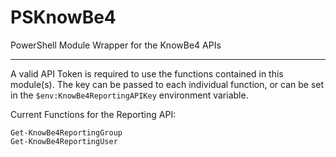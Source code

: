 # PSKnowBe4
PowerShell Module Wrapper for the KnowBe4 APIs

---

A valid API Token is required to use the functions contained in this module(s).  The key can be passed to each individual function, or can be set in the `$env:KnowBe4ReportingAPIKey` environment variable.

Current Functions for the Reporting API:

```
Get-KnowBe4ReportingGroup
Get-KnowBe4ReportingUser
```
